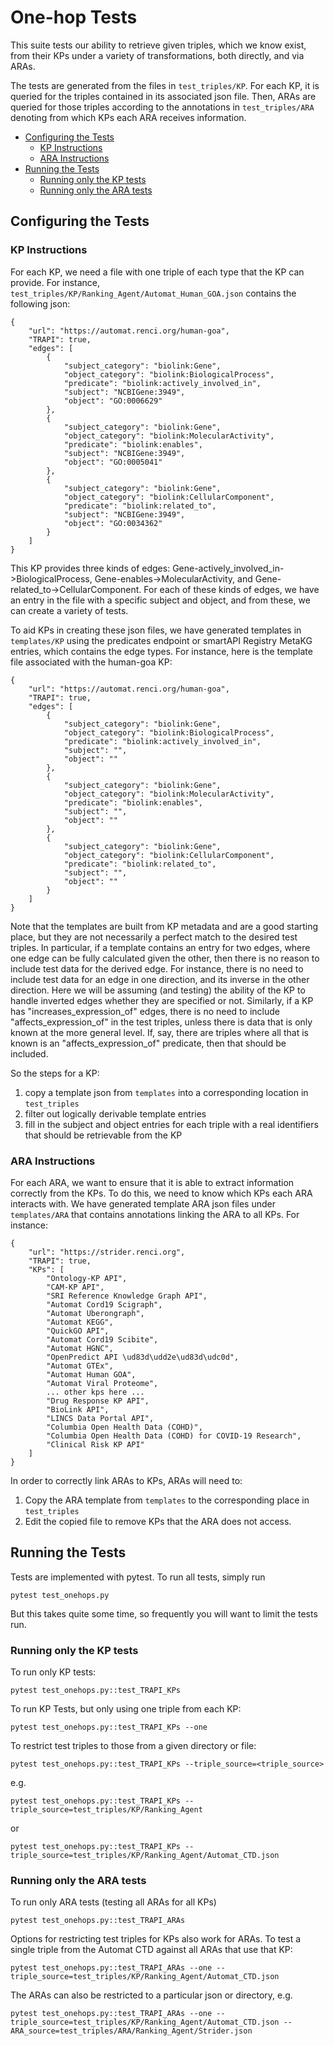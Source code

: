 # One-hop Tests

This suite tests our ability to retrieve given triples, which we know exist, from their KPs under a variety of transformations, both directly, and via ARAs.

The tests are generated from the files in `test_triples/KP`.  For each KP, it is queried for the triples contained in its associated json file.  Then, ARAs are
queried for those triples according to the annotations in `test_triples/ARA` denoting from which KPs each ARA receives information.

- [Configuring the Tests](#configuring-the-tests)
    - [KP Instructions](#kp-instructions)
    - [ARA Instructions](#ara-instructions)
- [Running the Tests](#running-the-tests)
    - [Running only the KP tests](#running-only-the-kp-tests)
    - [Running only the ARA tests](#running-only-the-ara-tests)

## Configuring the Tests

### KP Instructions

For each KP, we need a file with one triple of each type that the KP can provide.  For instance, `test_triples/KP/Ranking_Agent/Automat_Human_GOA.json` contains the following json:

```
{
    "url": "https://automat.renci.org/human-goa",
    "TRAPI": true,
    "edges": [
        {
            "subject_category": "biolink:Gene",
            "object_category": "biolink:BiologicalProcess",
            "predicate": "biolink:actively_involved_in",
            "subject": "NCBIGene:3949",
            "object": "GO:0006629"
        },
        {
            "subject_category": "biolink:Gene",
            "object_category": "biolink:MolecularActivity",
            "predicate": "biolink:enables",
            "subject": "NCBIGene:3949",
            "object": "GO:0005041"
        },
        {
            "subject_category": "biolink:Gene",
            "object_category": "biolink:CellularComponent",
            "predicate": "biolink:related_to",
            "subject": "NCBIGene:3949",
            "object": "GO:0034362"
        }
    ]
}
```

This KP provides three kinds of edges: Gene-actively_involved_in->BiologicalProcess, Gene-enables->MolecularActivity, and Gene-related_to->CellularComponent. For each of these kinds of edges, we have an entry in the file with a specific subject and object, and from these, we can create a variety of tests.

To aid KPs in creating these json files, we have generated templates in `templates/KP` using the predicates endpoint or smartAPI Registry MetaKG entries, which contains the edge types.  For instance, here is the template file associated with the human-goa KP:

```
{
    "url": "https://automat.renci.org/human-goa",
    "TRAPI": true,
    "edges": [
        {
            "subject_category": "biolink:Gene",
            "object_category": "biolink:BiologicalProcess",
            "predicate": "biolink:actively_involved_in",
            "subject": "",
            "object": ""
        },
        {
            "subject_category": "biolink:Gene",
            "object_category": "biolink:MolecularActivity",
            "predicate": "biolink:enables",
            "subject": "",
            "object": ""
        },
        {
            "subject_category": "biolink:Gene",
            "object_category": "biolink:CellularComponent",
            "predicate": "biolink:related_to",
            "subject": "",
            "object": ""
        }
    ]
}
```

Note that the templates are built from KP metadata and are a good starting place, but they are not necessarily a perfect match to the desired test triples.
In particular, if a template contains an entry for two edges, where one edge can be fully calculated given the other, then there is no reason to include 
test data for the derived edge.  For instance, there is no need to include test data for an edge in one direction, and its inverse in the other direction. Here
we will be assuming (and testing) the ability of the KP to handle inverted edges whether they are specified or not.  Similarly, if a KP has
"increases_expression_of" edges, there is no need to include "affects_expression_of" in the test triples, unless there is data that is only known at the
more general level.  If, say, there are triples where all that is known is an "affects_expression_of" predicate, then that should be included.

So the steps for a KP:

1. copy a template json from `templates` into a corresponding location in `test_triples`
2. filter out logically derivable template entries
3. fill in the subject and object entries for each triple with a real identifiers that should be retrievable from the KP

### ARA Instructions

For each ARA, we want to ensure that it is able to extract information correctly from the KPs.  To do this, we need to know which KPs each ARA interacts with.  We have generated template ARA json files under `templates/ARA` that contains annotations linking the ARA to all KPs.  For instance:

```
{
    "url": "https://strider.renci.org",
    "TRAPI": true,
    "KPs": [
        "Ontology-KP API",
        "CAM-KP API",
        "SRI Reference Knowledge Graph API",
        "Automat Cord19 Scigraph",
        "Automat Uberongraph",
        "Automat KEGG",
        "QuickGO API",
        "Automat Cord19 Scibite",
        "Automat HGNC",
        "OpenPredict API \ud83d\udd2e\ud83d\udc0d",
        "Automat GTEx",
        "Automat Human GOA",
        "Automat Viral Proteome",
        ... other kps here ...
        "Drug Response KP API",
        "BioLink API",
        "LINCS Data Portal API",
        "Columbia Open Health Data (COHD)",
        "Columbia Open Health Data (COHD) for COVID-19 Research",
        "Clinical Risk KP API"
    ]
}

```

In order to correctly link ARAs to KPs, ARAs will need to:

1. Copy the ARA template from `templates` to the corresponding place in `test_triples`
2. Edit the copied file to remove KPs that the ARA does not access.

## Running the Tests

Tests are implemented with pytest.  To run all tests, simply run
```
pytest test_onehops.py
```

But this takes quite some time, so frequently you will want to limit the tests run.

### Running only the KP tests

To run only KP tests:
```
pytest test_onehops.py::test_TRAPI_KPs
```

To run KP Tests, but only using one triple from each KP:
```
pytest test_onehops.py::test_TRAPI_KPs --one
```

To restrict test triples to those from a given directory or file:
```
pytest test_onehops.py::test_TRAPI_KPs --triple_source=<triple_source>
```
e.g.
```
pytest test_onehops.py::test_TRAPI_KPs --triple_source=test_triples/KP/Ranking_Agent
```
or
```
pytest test_onehops.py::test_TRAPI_KPs --triple_source=test_triples/KP/Ranking_Agent/Automat_CTD.json
```

### Running only the ARA tests

To run only ARA tests (testing all ARAs for all KPs)
```
pytest test_onehops.py::test_TRAPI_ARAs
```

Options for restricting test triples for KPs also work for ARAs.  To test a single triple from the Automat CTD against all ARAs that use that KP:
```
pytest test_onehops.py::test_TRAPI_ARAs --one --triple_source=test_triples/KP/Ranking_Agent/Automat_CTD.json
```

The ARAs can also be restricted to a particular json or directory, e.g.
```
pytest test_onehops.py::test_TRAPI_ARAs --one --triple_source=test_triples/KP/Ranking_Agent/Automat_CTD.json --ARA_source=test_triples/ARA/Ranking_Agent/Strider.json
```
